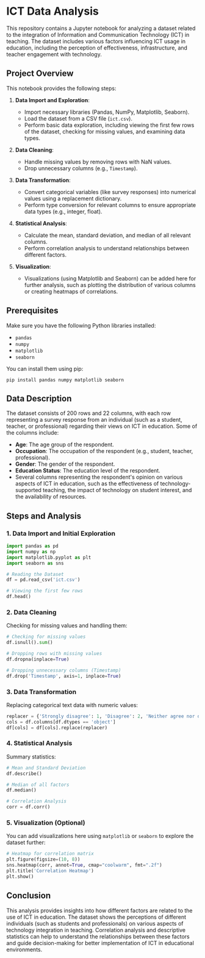 # ICT Data Analysis

This repository contains a Jupyter notebook for analyzing a dataset related to the integration of Information and Communication Technology (ICT) in teaching. The dataset includes various factors influencing ICT usage in education, including the perception of effectiveness, infrastructure, and teacher engagement with technology.

## Project Overview

This notebook provides the following steps:

1. **Data Import and Exploration**:
   - Import necessary libraries (Pandas, NumPy, Matplotlib, Seaborn).
   - Load the dataset from a CSV file (`ict.csv`).
   - Perform basic data exploration, including viewing the first few rows of the dataset, checking for missing values, and examining data types.

2. **Data Cleaning**:
   - Handle missing values by removing rows with NaN values.
   - Drop unnecessary columns (e.g., `Timestamp`).
   
3. **Data Transformation**:
   - Convert categorical variables (like survey responses) into numerical values using a replacement dictionary.
   - Perform type conversion for relevant columns to ensure appropriate data types (e.g., integer, float).

4. **Statistical Analysis**:
   - Calculate the mean, standard deviation, and median of all relevant columns.
   - Perform correlation analysis to understand relationships between different factors.

5. **Visualization**:
   - Visualizations (using Matplotlib and Seaborn) can be added here for further analysis, such as plotting the distribution of various columns or creating heatmaps of correlations.

## Prerequisites

Make sure you have the following Python libraries installed:

- `pandas`
- `numpy`
- `matplotlib`
- `seaborn`

You can install them using pip:

```
pip install pandas numpy matplotlib seaborn
```

## Data Description

The dataset consists of 200 rows and 22 columns, with each row representing a survey response from an individual (such as a student, teacher, or professional) regarding their views on ICT in education. Some of the columns include:

- **Age**: The age group of the respondent.
- **Occupation**: The occupation of the respondent (e.g., student, teacher, professional).
- **Gender**: The gender of the respondent.
- **Education Status**: The education level of the respondent.
- Several columns representing the respondent's opinion on various aspects of ICT in education, such as the effectiveness of technology-supported teaching, the impact of technology on student interest, and the availability of resources.

## Steps and Analysis

### 1. Data Import and Initial Exploration

```python
import pandas as pd
import numpy as np
import matplotlib.pyplot as plt
import seaborn as sns

# Reading the Dataset
df = pd.read_csv('ict.csv')

# Viewing the first few rows
df.head()
```

### 2. Data Cleaning

Checking for missing values and handling them:

```python
# Checking for missing values
df.isnull().sum()

# Dropping rows with missing values
df.dropna(inplace=True)

# Dropping unnecessary columns (Timestamp)
df.drop('Timestamp', axis=1, inplace=True)
```

### 3. Data Transformation

Replacing categorical text data with numeric values:

```python
replacer = {'Strongly disagree': 1, 'Disagree': 2, 'Neither agree nor disagree': 3, 'Agree': 4, 'Strongly agree': 5}
cols = df.columns[df.dtypes == 'object']
df[cols] = df[cols].replace(replacer)
```

### 4. Statistical Analysis

Summary statistics:

```python
# Mean and Standard Deviation
df.describe()

# Median of all factors
df.median()

# Correlation Analysis
corr = df.corr()
```

### 5. Visualization (Optional)

You can add visualizations here using `matplotlib` or `seaborn` to explore the dataset further:

```python
# Heatmap for correlation matrix
plt.figure(figsize=(10, 8))
sns.heatmap(corr, annot=True, cmap="coolwarm", fmt=".2f")
plt.title('Correlation Heatmap')
plt.show()
```

## Conclusion

This analysis provides insights into how different factors are related to the use of ICT in education. The dataset shows the perceptions of different individuals (such as students and professionals) on various aspects of technology integration in teaching. Correlation analysis and descriptive statistics can help to understand the relationships between these factors and guide decision-making for better implementation of ICT in educational environments.
